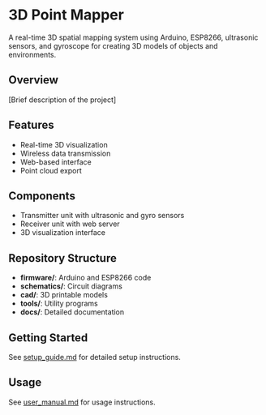 # 3D Point Mapper

A real-time 3D spatial mapping system using Arduino, ESP8266, ultrasonic sensors, and gyroscope for creating 3D models of objects and environments.

## Overview

[Brief description of the project]

## Features

- Real-time 3D visualization
- Wireless data transmission
- Web-based interface
- Point cloud export

## Components

- Transmitter unit with ultrasonic and gyro sensors
- Receiver unit with web server
- 3D visualization interface

## Repository Structure

- **firmware/**: Arduino and ESP8266 code
- **schematics/**: Circuit diagrams
- **cad/**: 3D printable models
- **tools/**: Utility programs
- **docs/**: Detailed documentation

## Getting Started

See [setup_guide.md](docs/setup_guide.md) for detailed setup instructions.

## Usage

See [user_manual.md](docs/user_manual.md) for usage instructions.
